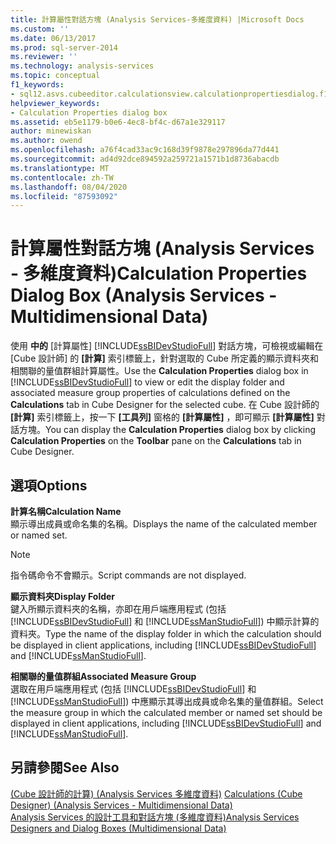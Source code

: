 ```yaml
---
title: 計算屬性對話方塊 (Analysis Services-多維度資料) |Microsoft Docs
ms.custom: ''
ms.date: 06/13/2017
ms.prod: sql-server-2014
ms.reviewer: ''
ms.technology: analysis-services
ms.topic: conceptual
f1_keywords:
- sql12.asvs.cubeeditor.calculationsview.calculationpropertiesdialog.f1
helpviewer_keywords:
- Calculation Properties dialog box
ms.assetid: eb5e1179-b0e6-4ec8-bf4c-d67a1e329117
author: minewiskan
ms.author: owend
ms.openlocfilehash: a76f4cad33ac9c168d39f9878e297896da77d441
ms.sourcegitcommit: ad4d92dce894592a259721a1571b1d8736abacdb
ms.translationtype: MT
ms.contentlocale: zh-TW
ms.lasthandoff: 08/04/2020
ms.locfileid: "87593092"
---
```

# <a name="calculation-properties-dialog-box-analysis-services---multidimensional-data"></a><span data-ttu-id="654ed-102">計算屬性對話方塊 (Analysis Services - 多維度資料)</span><span class="sxs-lookup"><span data-stu-id="654ed-102">Calculation Properties Dialog Box (Analysis Services - Multidimensional Data)</span></span>
  <span data-ttu-id="654ed-103">使用 **中的** [計算屬性] [!INCLUDE[ssBIDevStudioFull](../includes/ssbidevstudiofull-md.md)] 對話方塊，可檢視或編輯在 [Cube 設計師] 的 **[計算]** 索引標籤上，針對選取的 Cube 所定義的顯示資料夾和相關聯的量值群組計算屬性。</span><span class="sxs-lookup"><span data-stu-id="654ed-103">Use the **Calculation Properties** dialog box in [!INCLUDE[ssBIDevStudioFull](../includes/ssbidevstudiofull-md.md)] to view or edit the display folder and associated measure group properties of calculations defined on the **Calculations** tab in Cube Designer for the selected cube.</span></span> <span data-ttu-id="654ed-104">在 Cube 設計師的 **[計算]** 索引標籤上，按一下 **[工具列]** 窗格的 **[計算屬性]** ，即可顯示 **[計算屬性]** 對話方塊。</span><span class="sxs-lookup"><span data-stu-id="654ed-104">You can display the **Calculation Properties** dialog box by clicking **Calculation Properties** on the **Toolbar** pane on the **Calculations** tab in Cube Designer.</span></span>  
  
## <a name="options"></a><span data-ttu-id="654ed-105">選項</span><span class="sxs-lookup"><span data-stu-id="654ed-105">Options</span></span>  
 <span data-ttu-id="654ed-106">**計算名稱**</span><span class="sxs-lookup"><span data-stu-id="654ed-106">**Calculation Name**</span></span>  
 <span data-ttu-id="654ed-107">顯示導出成員或命名集的名稱。</span><span class="sxs-lookup"><span data-stu-id="654ed-107">Displays the name of the calculated member or named set.</span></span>  
  
> [!NOTE]  
>  <span data-ttu-id="654ed-108">指令碼命令不會顯示。</span><span class="sxs-lookup"><span data-stu-id="654ed-108">Script commands are not displayed.</span></span>  
  
 <span data-ttu-id="654ed-109">**顯示資料夾**</span><span class="sxs-lookup"><span data-stu-id="654ed-109">**Display Folder**</span></span>  
 <span data-ttu-id="654ed-110">鍵入所顯示資料夾的名稱，亦即在用戶端應用程式 (包括 [!INCLUDE[ssBIDevStudioFull](../includes/ssbidevstudiofull-md.md)] 和 [!INCLUDE[ssManStudioFull](../includes/ssmanstudiofull-md.md)]) 中顯示計算的資料夾。</span><span class="sxs-lookup"><span data-stu-id="654ed-110">Type the name of the display folder in which the calculation should be displayed in client applications, including [!INCLUDE[ssBIDevStudioFull](../includes/ssbidevstudiofull-md.md)] and [!INCLUDE[ssManStudioFull](../includes/ssmanstudiofull-md.md)].</span></span>  
  
 <span data-ttu-id="654ed-111">**相關聯的量值群組**</span><span class="sxs-lookup"><span data-stu-id="654ed-111">**Associated Measure Group**</span></span>  
 <span data-ttu-id="654ed-112">選取在用戶端應用程式 (包括 [!INCLUDE[ssBIDevStudioFull](../includes/ssbidevstudiofull-md.md)] 和 [!INCLUDE[ssManStudioFull](../includes/ssmanstudiofull-md.md)]) 中應顯示其導出成員或命名集的量值群組。</span><span class="sxs-lookup"><span data-stu-id="654ed-112">Select the measure group in which the calculated member or named set should be displayed in client applications, including [!INCLUDE[ssBIDevStudioFull](../includes/ssbidevstudiofull-md.md)] and [!INCLUDE[ssManStudioFull](../includes/ssmanstudiofull-md.md)].</span></span>  
  
## <a name="see-also"></a><span data-ttu-id="654ed-113">另請參閱</span><span class="sxs-lookup"><span data-stu-id="654ed-113">See Also</span></span>  
 <span data-ttu-id="654ed-114">[&#40;Cube 設計師的計算&#41; &#40;Analysis Services 多維度資料&#41;](calculations-cube-designer-analysis-services-multidimensional-data.md) </span><span class="sxs-lookup"><span data-stu-id="654ed-114">[Calculations &#40;Cube Designer&#41; &#40;Analysis Services - Multidimensional Data&#41;](calculations-cube-designer-analysis-services-multidimensional-data.md) </span></span>  
 [<span data-ttu-id="654ed-115">Analysis Services 的設計工具和對話方塊 &#40;多維度資料&#41;</span><span class="sxs-lookup"><span data-stu-id="654ed-115">Analysis Services Designers and Dialog Boxes &#40;Multidimensional Data&#41;</span></span>](analysis-services-designers-and-dialog-boxes-multidimensional-data.md)  
  
  
